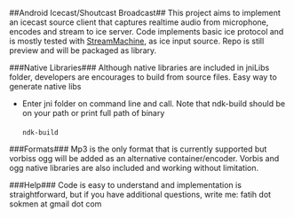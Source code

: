 ##Android Icecast/Shoutcast Broadcast##
This project aims to implement an icecast source client that captures realtime audio from microphone, encodes and stream to ice server. 
Code implements basic ice protocol and is mostly tested with <a href="https://github.com/StreamMachine/StreamMachine">StreamMachine</a>, as ice input source.
Repo is still preview and will be packaged as library.

###Native Libraries###
Although native libraries are included in jniLibs folder, developers are encourages to build from source files. Easy way to generate native libs<br>
* Enter jni folder on command line and call. Note that ndk-build should be on your path or print full path of binary<br><br>
<code>ndk-build</code>


###Formats###
Mp3 is the only format that is currently supported but vorbiss ogg will be added as an alternative container/encoder. Vorbis and ogg native libraries are also included and working without limitation.

###Help###
Code is easy to understand and implementation is straightforward, but if you have additional questions, write me: fatih dot sokmen at gmail dot com 



